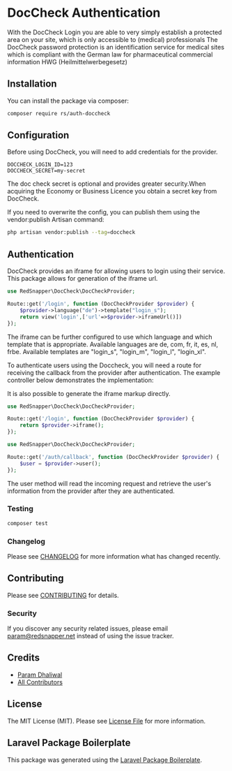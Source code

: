 # DocCheck Authentication
With the DocCheck Login you are able to very simply establish a protected area on your site, which is only
accessible to (medical) professionals The DocCheck password protection is an identification service for
medical sites which is compliant with the German law for pharmaceutical commercial information HWG
(Heilmittelwerbegesetz)

## Installation

You can install the package via composer:

```bash
composer require rs/auth-doccheck
```

## Configuration

Before using DocCheck, you will need to add credentials for the provider. 
```
DOCCHECK_LOGIN_ID=123
DOCCHECK_SECRET=my-secret
```
The doc check secret is optional and provides greater security.When acquiring the Economy or Business Licence you obtain a secret key from DocCheck.

If you need to overwrite the config, you can publish them using the vendor:publish Artisan command:

```bash
php artisan vendor:publish --tag=doccheck
```

## Authentication

DocCheck provides an iframe for allowing users to login using their service. This package allows for generation of the iframe url.

```php
use RedSnapper\DocCheck\DocCheckProvider;

Route::get('/login', function (DocCheckProvider $provider) {
    $provider->language("de")->template("login_s");
    return view('login',['url'=>$provider->iframeUrl()])
});
```
The iframe can be further configured to use which language and which template that is appropriate.
Available languages are de, com, fr, it, es, nl, frbe. Available templates are "login_s", "login_m", "login_l", "login_xl".

To authenticate users using the Doccheck, you will need a route for receiving the callback from the provider after authentication. The example controller below demonstrates the implementation:

It is also possible to generate the iframe markup directly.

```php
use RedSnapper\DocCheck\DocCheckProvider;

Route::get('/login', function (DocCheckProvider $provider) {
    return $provider->iframe();
});
```

```php
use RedSnapper\DocCheck\DocCheckProvider;

Route::get('/auth/callback', function (DocCheckProvider $provider) {
    $user = $provider->user();
});

```

The user method will read the incoming request and retrieve the user's information from the provider after they are authenticated.

### Testing

```bash
composer test
```

### Changelog

Please see [CHANGELOG](CHANGELOG.md) for more information what has changed recently.

## Contributing

Please see [CONTRIBUTING](CONTRIBUTING.md) for details.

### Security

If you discover any security related issues, please email param@redsnapper.net instead of using the issue tracker.

## Credits

-   [Param Dhaliwal](https://github.com/rs)
-   [All Contributors](../../contributors)

## License

The MIT License (MIT). Please see [License File](LICENSE.md) for more information.

## Laravel Package Boilerplate

This package was generated using the [Laravel Package Boilerplate](https://laravelpackageboilerplate.com).
